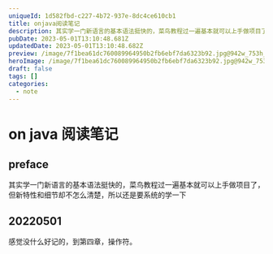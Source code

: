 ```yaml
---
uniqueId: 1d582fbd-c227-4b72-937e-8dc4ce610cb1
title: onjava阅读笔记
description: 其实学一门新语言的基本语法挺快的，菜鸟教程过一遍基本就可以上手做项目了，但新特性和细节却不怎么清楚，所以还是要系统的学一下
pubDate: 2023-05-01T13:10:48.681Z
updatedDate: 2023-05-01T13:10:48.682Z
preview: /image/7f1bea61dc760089964950b2fb6ebf7da6323b92.jpg@942w_753h_progressive.webp
heroImage: /image/7f1bea61dc760089964950b2fb6ebf7da6323b92.jpg@942w_753h_progressive.webp
draft: false
tags: []
categories:
  - note
---
```

# on java 阅读笔记


## preface

其实学一门新语言的基本语法挺快的，菜鸟教程过一遍基本就可以上手做项目了，但新特性和细节却不怎么清楚，所以还是要系统的学一下

## 20220501

感觉没什么好记的，到第四章，操作符。
